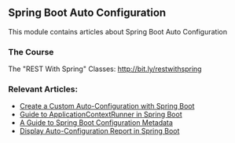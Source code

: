 ## Spring Boot Auto Configuration

This module contains articles about Spring Boot Auto Configuration

### The Course
The "REST With Spring" Classes: http://bit.ly/restwithspring

### Relevant Articles:

- [Create a Custom Auto-Configuration with Spring Boot](https://www.tom.com/spring-boot-custom-auto-configuration)
- [Guide to ApplicationContextRunner in Spring Boot](https://www.tom.com/spring-boot-context-runner)
- [A Guide to Spring Boot Configuration Metadata](https://www.tom.com/spring-boot-configuration-metadata)
- [Display Auto-Configuration Report in Spring Boot](https://www.tom.com/spring-boot-auto-configuration-report)
